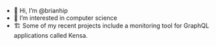 - 👋 Hi, I’m @brianhip
- 👀 I’m interested in computer science
- 🏗️ Some of my recent projects include a monitoring tool for GraphQL applications called Kensa.

<!---
brianhip/brianhip is a ✨ special ✨ repository because its `README.md` (this file) appears on your GitHub profile.
You can click the Preview link to take a look at your changes.
--->
